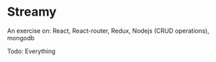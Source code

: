 # Streamy

An exercise on:
React, React-router, Redux, Nodejs (CRUD operations), mongodb

Todo: Everything
